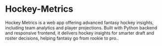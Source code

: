 # Hockey-Metrics
Hockey Metrics is a web app offering advanced fantasy hockey insights, including team analytics and player projections. Built with Python backend and responsive frontend, it delivers hockey insights for smarter draft and roster decisions, helping fantasy go from rookie to pro..
